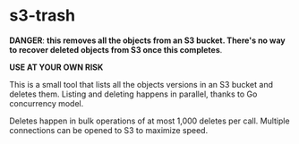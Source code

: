 # s3-trash

**DANGER**: **this removes all the objects from an S3 bucket. There's no way to recover deleted objects from S3 once this completes**.

**USE AT YOUR OWN RISK**

This is a small tool that lists all the objects versions in an S3 bucket and deletes them.
Listing and deleting happens in parallel, thanks to Go concurrency model.

Deletes happen in bulk operations of at most 1,000 deletes per call.
Multiple connections can be opened to S3 to maximize speed.
